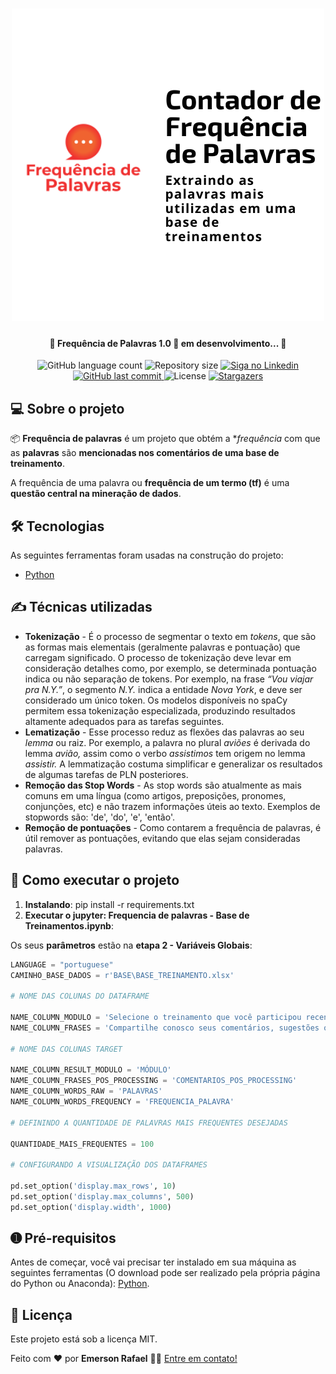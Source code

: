 
<h1 align="center">
    <img alt="Frequência de Palavras" title="#wordsfrequency" src="./assets/banner.png" />
</h1>

<h4 align="center"> 
	🚧 Frequência de Palavras 1.0 🚀 em desenvolvimento... 🚧
</h4>

<p align="center">
  <img alt="GitHub language count" src="https://img.shields.io/github/languages/count/emersonrafaels/ocr_rg?color=%2304D361">

  <img alt="Repository size" src="https://img.shields.io/github/repo-size/emersonrafaels/frequencia_palavras_base_treinamento">

  	
  <a href="https://www.linkedin.com/in/emerson-rafael/">
    <img alt="Siga no Linkedin" src="https://img.shields.io/badge/LinkedIn-0077B5?style=for-the-badge&logo=linkedin&logoColor=white">
  </a>
	
  
  <a href="https://github.com/emersonrafaels/frequencia_palavras_base_treinamento/commits/main">
    <img alt="GitHub last commit" src="https://img.shields.io/github/last-commit/emersonrafaels/frequencia_palavras_base_treinamento">
  </a>

  <img alt="License" src="https://img.shields.io/badge/license-MIT-brightgreen">
   <a href="https://github.com/emersonrafaels/frequencia_palavras_base_treinamento/stargazers">
    <img alt="Stargazers" src="https://img.shields.io/github/stars/emersonrafaels/frequencia_palavras_base_treinamento?style=social">
  </a>
</p>


## 💻 Sobre o projeto

📦 **Frequência de palavras** é um projeto que obtém a **frequência* com que as **palavras** são **mencionadas nos comentários de uma base de treinamento**. 

A frequência de uma palavra ou **frequência de um termo (tf)** é uma **questão central na mineração de dados**.

## 🛠  Tecnologias

As seguintes ferramentas foram usadas na construção do projeto:

- [Python]

## ✍️  Técnicas utilizadas

 - **Tokenização** - É o processo de segmentar o texto em _tokens_, que são as formas mais elementais (geralmente palavras e pontuação) que carregam significado. O processo de tokenização deve levar em consideração detalhes como, por exemplo, se determinada pontuação indica ou não separação de tokens. Por exemplo, na frase _“Vou viajar pra N.Y.”_, o segmento _N.Y._ indica a entidade _Nova York_, e deve ser considerado um único token. Os modelos disponíveis no spaCy permitem essa tokenização especializada, produzindo resultados altamente adequados para as tarefas seguintes.
 - **Lematização** - Esse processo reduz as flexões das palavras ao seu _lemma_ ou raiz. Por exemplo, a palavra no plural _aviões_ é derivada do lemma _avião,_ assim como o verbo _assistimos_ tem origem no lemma _assistir._ A lemmatização costuma simplificar e generalizar os resultados de algumas tarefas de PLN posteriores.
 - **Remoção das Stop Words** - As stop words são atualmente as mais comuns em uma língua (como artigos, preposições, pronomes, conjunções, etc) e não trazem informações úteis ao texto. Exemplos de stopwords são: 'de', 'do', 'e', 'então'.
 - **Remoção de pontuações** - Como contarem a frequência de palavras, é útil remover as pontuações, evitando que elas sejam consideradas palavras.

## 🚀 Como executar o projeto

1. **Instalando**: pip install -r requirements.txt
2. **Executar o jupyter: Frequencia de palavras - Base de Treinamentos.ipynb**:

Os seus **parâmetros** estão na **etapa 2 - Variáveis Globais**:

```python
LANGUAGE = "portuguese"
CAMINHO_BASE_DADOS = r'BASE\BASE_TREINAMENTO.xlsx'

# NOME DAS COLUNAS DO DATAFRAME

NAME_COLUMN_MODULO = 'Selecione o treinamento que você participou recentemente:'
NAME_COLUMN_FRASES = 'Compartilhe conosco seus comentários, sugestões ou elogios com o treinamento.'

# NOME DAS COLUNAS TARGET

NAME_COLUMN_RESULT_MODULO = 'MÓDULO'
NAME_COLUMN_FRASES_POS_PROCESSING = 'COMENTARIOS_POS_PROCESSING'
NAME_COLUMN_WORDS_RAW = 'PALAVRAS'
NAME_COLUMN_WORDS_FREQUENCY = 'FREQUENCIA_PALAVRA'

# DEFININDO A QUANTIDADE DE PALAVRAS MAIS FREQUENTES DESEJADAS

QUANTIDADE_MAIS_FREQUENTES = 100

# CONFIGURANDO A VISUALIZAÇÃO DOS DATAFRAMES

pd.set_option('display.max_rows', 10)
pd.set_option('display.max_columns', 500)
pd.set_option('display.width', 1000)
```


## ➊ Pré-requisitos

Antes de começar, você vai precisar ter instalado em sua máquina as seguintes ferramentas (O download pode ser realizado pela própria página do Python ou Anaconda):
[Python](https://www.anaconda.com/products/individual).

## 📝 Licença

Este projeto está sob a licença MIT.

Feito com ❤️ por **Emerson Rafael** 👋🏽 [Entre em contato!](https://www.linkedin.com/in/emerson-rafael/)

[Python]: https://www.python.org/downloads/